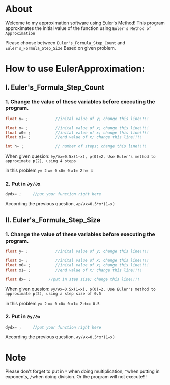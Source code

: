 # About
Welcome to my approximation software using Euler's Method! This program approximates the initial value of the function using ```Euler's Method of Approximation```

Please choose between ```Euler's_Formula_Step_Count``` and ```Euler's_Formula_Step_Size``` Based on given problem.

# How to use EulerApproximation:
## I. Euler's_Formula_Step_Count
###   1. Change the value of these variables before executing the program.
```cpp
float y= ;            //inital value of y; change this line!!!!

float x= ;            //inital value of x; change this line!!!!            
float x0= ;           //inital value of x; change this line!!!!            
float x1= ;           //end value of x; change this line!!!!               

int h= ;              // number of steps; change this line!!!!             
```
When given quesion: ```∂y/∂x=0.5x(1−x), p(0)=2, Use Euler's method to approximate p(2), using 4 steps``` 

in this problem 
```y= 2``` 
```x= 0``` 
```x0= 0``` 
```x1= 2```
```h= 4```

### 2. Put in ```∂y/∂x``` 
```cpp
dydx= ;     //put your function right here 
```
According the previous question, ```∂p/∂x=0.5*x*(1−x)```
## II. Euler's_Formula_Step_Size
###   1. Change the value of these variables before executing the program.
```cpp
float y= ;            //inital value of y; change this line!!!!     

float x= ;            //inital value of x; change this line!!!!             
float x0= ;           //inital value of x; change this line!!!!             
float x1= ;           //end value of x; change this line!!!!                
                                                                      
float dx= ;        //put in step size; change this line!!!!                       
```
When given quesion: ```∂y/∂x=0.5x(1−x), p(0)=2, Use Euler's method to approximate p(2), using a step size of 0.5``` 

in this problem 
```y= 2``` 
```x= 0``` 
```x0= 0``` 
```x1= 2```
```dx= 0.5```

### 2. Put in ```∂y/∂x``` 
```cpp
dydx= ;     //put your function right here 
```
According the previous question, ```∂y/∂x=0.5*x*(1−x)```
# Note
Please don't forget to put in ```*``` when doing multiplication, ```^```when putting in exponents, ```/```when doing division. Or the program will not execute!!!
